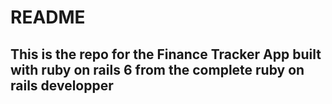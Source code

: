 # README

## This is the repo for the Finance Tracker App built with ruby on rails 6 from the complete ruby on rails developper  